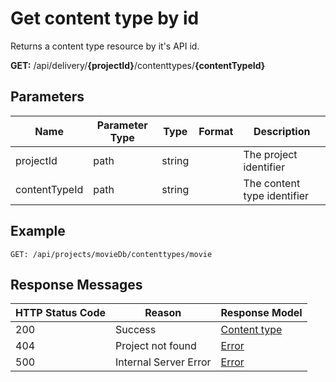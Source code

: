 # Get content type by id

Returns a content type resource by it's API id.

**GET:** /api/delivery/**{projectId}**/contenttypes/**{contentTypeId}**

## Parameters

|Name|Parameter Type|Type|Format|Description|
|-|-|-|-|-|
|projectId|path|string||The project identifier|
|contentTypeId|path|string||The content type identifier|

## Example

```http
GET: /api/projects/movieDb/contenttypes/movie
```

## Response Messages

|HTTP Status Code|Reason|Response Model|
|-|-|-|
|200|Success|[Content type](/model/content-type.md)|
|404|Project not found|[Error](../model/errors.md)|
|500|Internal Server Error|[Error](../model/errors.md)|
